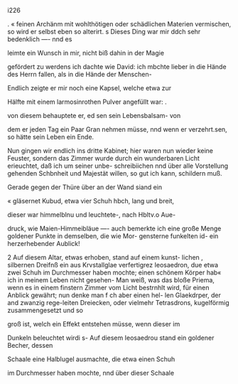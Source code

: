 i226

. « feinen Archänm mit wohlthötigen oder schädlichen Materien
vermischen, so wird er selbst eben so alterirt. s
Dieses Ding war mir ddch sehr bedenklich —- nnd es

leimte ein Wunsch in mir, nicht biß dahin in der Magie

gefördert zu werdens ich dachte wie David: ich mbchte
lieber in die Hände des Herrn fallen, als in die Hände der
Menschen-

Endlich zeigte er mir noch eine Kapsel, welche etwa zur

Hälfte mit einem larmosinrothen Pulver angefüllt war: .

von diesem behauptete er, ed sen sein Lebensbalsam- von

dem er jeden Tag ein Paar Gran nehmen müsse, nnd wenn
er verzehrt.sen, so hätte sein Leben ein Ende.

Nun gingen wir endlich ins dritte Kabinet; hier waren
nun wieder keine Feuster, sondern das Zimmer wurde durch
ein wunderbaren Licht erieuchtet, daß ich um seiner unbe-
schreibiichen nnd über alle Vorstellung gehenden Schbnheit
und Majestät willen, so gut ich kann, schildern muß.

Gerade gegen der Thüre über an der Wand siand ein

« gläsernet Kubud, etwa vier Schuh hbch, lang und breit,

dieser war himmelblnu und leuchtete-, nach Hbltv.o Aue-

druck, wie Maien-Himmeibläue —- auch bemerkte ich eine
große Menge goldener Punkte in demselben, die wie Mor-
gensterne funkelten id- ein herzerhebender Aublick!

2 Auf diesem Altar, etwas erhoben, stand auf einem kunst-
lichen , silbernen Dreifnß ein aus Krvstallglae verfertigrez
Ieosaedron, due etwa zwei Schuh im Durchmesser haben
mochte; einen schönem Körper hab« ich in meinem Leben
nicht gesehen- Man weiß, was das bloße Priema, wenn
es in einem finstern Zimmer vom Licht bestrnhlt wird, für
einen Anblick gewährt; nun denke man f ch aber einen hel-
len Glaekdrper, der and zwanzig rege-leiten Dreiecken, oder
vielmehr Tetrasdrons, kugelförmig zusammengesetzt und so

groß ist, welch ein Effekt entstehen müsse, wenn dieser im

Dunkeln beleuchtet wirdi s-
Auf diesem Ieosaedrou stand ein goldener Becher, dessen

Schaale eine Halblugel ausmachte, die etwa einen Schuh

im Durchmesser haben mochte, nnd über dieser Schaale

